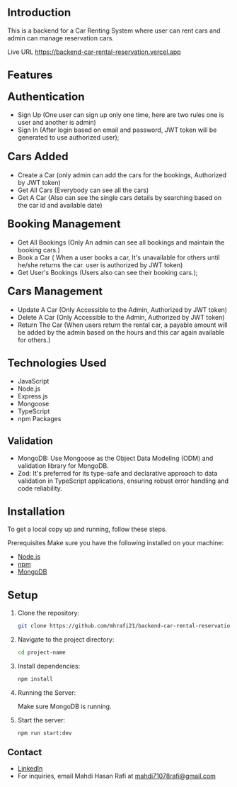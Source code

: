 ## <span style="font-size: 24px;">Introduction</span>

This is a backend for a Car Renting System where user can rent cars and admin can manage reservation cars.

Live URL
https://backend-car-rental-reservation.vercel.app

## <span style="font-size: 24px;">Features</span>

#### <span style="font-size: 24px;">Authentication</span>

- Sign Up (One user can sign up only one time, here are two rules one is user and another is admin)
- Sign In (After login based on email and password, JWT token will be generated to use authorized user);

#### <span style="font-size: 24px;">Cars Added </span>

- Create a Car (only admin can add the cars for the bookings, Authorized by JWT token)
- Get All Cars (Everybody can see all the cars)
- Get A Car (Also can see the single cars details by searching based on the car id and available date)

#### <span style="font-size: 24px;">Booking Management</span>

- Get All Bookings (Only An admin can see all bookings and maintain the booking cars.)
- Book a Car ( When a user books a car, It's unavailable for others until he/she returns the car. user is authorized by JWT token)
- Get User's Bookings (Users also can see their booking cars.);

#### <span style="font-size: 24px;">Cars Management</span>

- Update A Car (Only Accessible to the Admin, Authorized by JWT token)
- Delete A Car (Only Accessible to the Admin, Authorized by JWT token)
- Return The Car (When users return the rental car, a payable amount will be added by the admin based on the hours and this car again available for others.)

## <span style="font-size: 24px;">Technologies Used</span>

- JavaScript
- Node.js
- Express.js
- Mongoose
- TypeScript
- npm Packages

## <span>Validation</span>

- MongoDB: Use Mongoose as the Object Data Modeling (ODM) and validation library for MongoDB.
- Zod: It's preferred for its type-safe and declarative approach to data validation in TypeScript applications, ensuring robust error handling and code reliability.

## <span style="font-size: 24px;">Installation</span>

To get a local copy up and running, follow these steps.

Prerequisites
Make sure you have the following installed on your machine:

- [Node.js](https://nodejs.org/en/)
- [npm](https://www.npmjs.com/)
- [MongoDB](https://www.mongodb.com/)

## <span style="font-size: 24px;">Setup</span>

1. Clone the repository:

   ```bash
   git clone https://github.com/mhrafi21/backend-car-rental-reservation.git

   ```

2. Navigate to the project directory:

   ```bash
   cd project-name

   ```

3. Install dependencies:

   ```bash
   npm install

   ```

4. Running the Server:

   Make sure MongoDB is running.

5. Start the server:

   ```bash
   npm run start:dev
   ```

### <span style="font-size: 20px;">Contact</span>

- [LinkedIn](www.linkedin.com/in/mahdi-hasan-rafi-7215a42a0)
- For inquiries, email Mahdi Hasan Rafi at [mahdi71078rafi@gmail.com](mailto:mahdi71078rafi@gmail.com)

